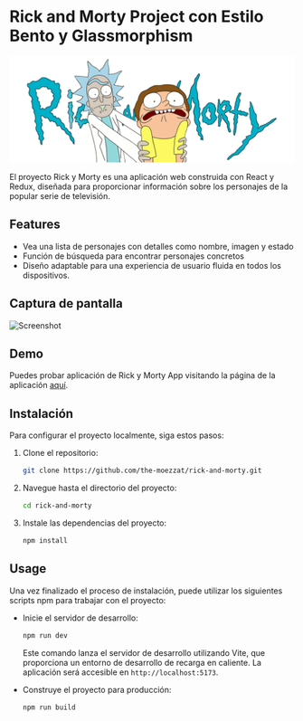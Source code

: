 # Rick and Morty Project con Estilo Bento y Glassmorphism

![Rick and Morty Project](./src/assets/logo.png)

El proyecto Rick y Morty es una aplicación web construida con React y Redux, diseñada para proporcionar información sobre los personajes de la popular serie de televisión.

## Features

- Vea una lista de personajes con detalles como nombre, imagen y estado
- Función de búsqueda para encontrar personajes concretos
- Diseño adaptable para una experiencia de usuario fluida en todos los dispositivos.

## Captura de pantalla

![Screenshot](https://imaginario27.com/wp-content/uploads/2023/10/aplicacion-rick-y-morty-captura-pantalla.jpg)

## Demo

Puedes probar aplicación de Rick y Morty App visitando la página de la aplicación [aquí](https://rick-y-morty-app-img27.netlify.app/).

## Instalación

Para configurar el proyecto localmente, siga estos pasos:

1. Clone el repositorio:

   ```bash
   git clone https://github.com/the-moezzat/rick-and-morty.git
   ```

2. Navegue hasta el directorio del proyecto:

   ```bash
   cd rick-and-morty
   ```

3. Instale las dependencias del proyecto:

   ```bash
   npm install
   ```

## Usage

Una vez finalizado el proceso de instalación, puede utilizar los siguientes scripts npm para trabajar con el proyecto:

- Inicie el servidor de desarrollo:

  ```bash
  npm run dev
  ```

  Este comando lanza el servidor de desarrollo utilizando Vite, que proporciona un entorno de desarrollo de recarga en caliente. La aplicación será accesible en `http://localhost:5173`.

- Construye el proyecto para producción:

  ```bash
  npm run build
  ```
